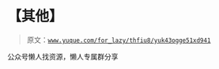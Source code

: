 # 【其他】

> 原文：[`www.yuque.com/for_lazy/thfiu8/yuk43ogge51xd941`](https://www.yuque.com/for_lazy/thfiu8/yuk43ogge51xd941)



公众号懒人找资源，懒人专属群分享
